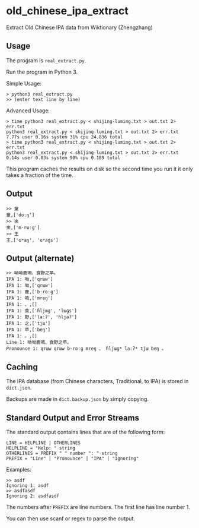# old_chinese_ipa_extract

Extract Old Chinese IPA data from Wiktionary (Zhengzhang)

## Usage

The program is `real_extract.py`.

Run the program in Python 3.

Simple Usage:

```
> python3 real_extract.py
>> (enter text line by line)
```

Advanced Usage:

```
> time python3 real_extract.py < shijing-luming.txt > out.txt 2> err.txt
python3 real_extract.py < shijing-luming.txt > out.txt 2> err.txt  7.77s user 0.16s system 31% cpu 24.836 total
> time python3 real_extract.py < shijing-luming.txt > out.txt 2> err.txt
python3 real_extract.py < shijing-luming.txt > out.txt 2> err.txt  0.14s user 0.03s system 90% cpu 0.189 total
```

This program caches the results on disk so the second time you run it it only takes a fraction of the time.

## Output

```
>> 童
童,['doːŋ']
>> 來
來,['m·rɯːɡ']
>> 王
王,['ɢʷaŋ', 'ɢʷaŋs']
```

## Output (alternate)

```
>> 呦呦鹿鳴、食野之苹。
IPA 1: 呦,['qrɯw']
IPA 1: 呦,['qrɯw']
IPA 1: 鹿,['b·roːɡ']
IPA 1: 鳴,['mreŋ']
IPA 1: 、,[]
IPA 1: 食,['ɦljɯɡ', 'lɯɡs']
IPA 1: 野,['laːʔ', 'ɦljaʔ']
IPA 1: 之,['tjɯ']
IPA 1: 苹,['beŋ']
IPA 1: 。,[]
Line 1: 呦呦鹿鳴、食野之苹。
Pronounce 1: qrɯw qrɯw b·roːɡ mreŋ 、 ɦljɯɡ* laːʔ* tjɯ beŋ 。
```

## Caching

The IPA database (from Chinese characters, Traditional, to IPA) is stored in `dict.json`.

Backups are made in `dict.backup.json` by simply copying.

## Standard Output and Error Streams

The standard output contains lines that are of the following form:

```
LINE = HELPLINE | OTHERLINES
HELPLINE = "Help: " string
OTHERLINES = PREFIX " " number ": " string
PREFIX = "Line" | "Pronounce" | "IPA" | "Ignoring"
```

Examples:

```
>> asdf
Ignoring 1: asdf
>> asdfasdf
Ignoring 2: asdfasdf
```

The numbers after `PREFIX` are line numbers. The first line has line number 1.

You can then use scanf or regex to parse the output.
